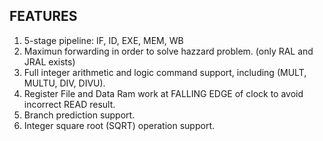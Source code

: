 ## FEATURES

1. 5-stage pipeline: IF, ID, EXE, MEM, WB
2. Maximun forwarding in order to solve hazzard problem. (only RAL and JRAL exists)
3. Full integer arithmetic and logic command support, including (MULT, MULTU, DIV, DIVU).
4. Register File and Data Ram work at FALLING EDGE of clock to avoid incorrect READ result.
5. Branch prediction support.
6. Integer square root (SQRT) operation support.
